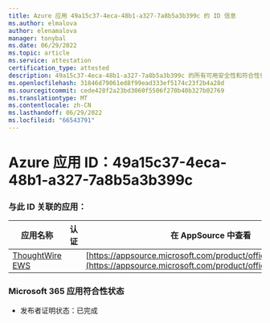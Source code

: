 ```yaml
---
title: Azure 应用 49a15c37-4eca-48b1-a327-7a8b5a3b399c 的 ID 信息
ms.author: elmalova
author: elenamalova
manager: tonybal
ms.date: 06/29/2022
ms.topic: article
ms.service: attestation
certification_type: attested
description: 49a15c37-4eca-48b1-a327-7a8b5a3b399c 的所有可用安全性和符合性信息信息。
ms.openlocfilehash: 31846d79061ed8f99ead333ef5174c23f2b4a28d
ms.sourcegitcommit: cede428f2a23bd3060f5506f270b40b327b02769
ms.translationtype: MT
ms.contentlocale: zh-CN
ms.lasthandoff: 06/29/2022
ms.locfileid: "66543791"
---
```

# <a name="azure-app-id-49a15c37-4eca-48b1-a327-7a8b5a3b399c"></a>Azure 应用 ID：49a15c37-4eca-48b1-a327-7a8b5a3b399c


### <a name="apps-associated-with-this-id"></a>与此 ID 关联的应用：
| **应用名称** | **认证** | **在 AppSource 中查看** |
|--------------|---------------|-----------------------|
| [ThoughtWire EWS](../forward/WA200003239.md) |  | [https://appsource.microsoft.com/product/office/WA200003239](https://appsource.microsoft.com/product/office/WA200003239) |

### <a name="microsoft-365-app-compliance-status"></a>Microsoft 365 应用符合性状态
- 发布者证明状态：已完成

